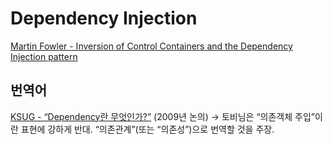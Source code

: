 # Dependency Injection

[Martin Fowler - Inversion of Control Containers and the Dependency Injection pattern](https://www.martinfowler.com/articles/injection.html)

## 번역어

[KSUG - “Dependency란 무엇인가?”](https://j.mp/2ZGo6Z3) (2009년 논의)
→ 토비님은 “의존객체 주입”이란 표현에 강하게 반대.
“의존관계”(또는 “의존성”)으로 번역할 것을 주장.
